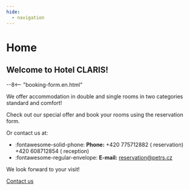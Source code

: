 ```yaml
---
hide:
  - navigation
---
```


# **Home**

## Welcome to Hotel CLARIS!

--8<-- "booking-form.en.html"

We offer accommodation in double and single rooms in two categories standard and comfort!

Check out our special offer and book your rooms using the reservation form.

Or contact us at:

- :fontawesome-solid-phone: **Phone:** +420 775712882 ( reservation) +420 608712854 ( reception)
- :fontawesome-regular-envelope: **E-mail:** reservation@petrs.cz

We look forward to your visit!

[Contact us](05.contact.md)
